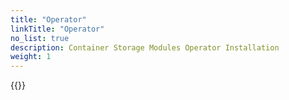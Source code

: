 ```yaml
---
title: "Operator"
linkTitle: "Operator"
no_list: true
description: Container Storage Modules Operator Installation
weight: 1
---
```


{{<include  file="content/docs/getting-started/uninstallation/operator/driver.md" >}}
